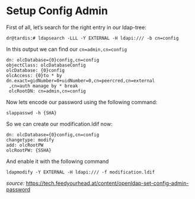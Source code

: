 # Setup Config Admin

First of all, let’s search for the right entry in our ldap-tree:

    dr@tardis:# ldapsearch -LLL -Y EXTERNAL -H ldapi:/// -b cn=config

In this output we can find our `cn=admin,cn=config`

    dn: olcDatabase={0}config,cn=config
    objectClass: olcDatabaseConfig
    olcDatabase: {0}config
    olcAccess: {0}to * by dn.exact=gidNumber=0+uidNumber=0,cn=peercred,cn=external
     ,cn=auth manage by * break
     olcRootDN: cn=admin,cn=config

Now lets encode our password using the following command:

    slappasswd -h {SHA}

So we can create our modification.ldif now:

    dn: olcDatabase={0}config,cn=config
    changetype: modify
    add: olcRootPW
    olcRootPW: {SSHA}

And enable it with the following command

    ldapmodify -Y EXTERNAL -H ldapi:/// -f modification.ldif

*source:* https://tech.feedyourhead.at/content/openldap-set-config-admin-password
